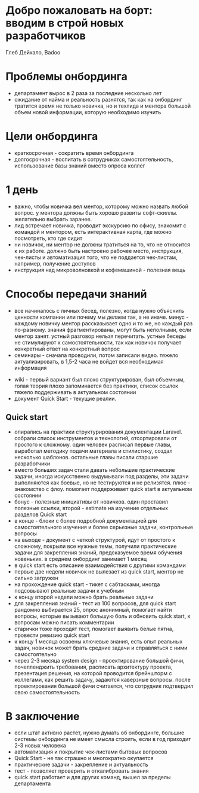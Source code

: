 # Добро пожаловать на борт: вводим в строй новых разработчиков

Глеб Дейкало, Badoo

# Проблемы онбординга

* департамент вырос в 2 раза за последние несколько лет
* ожидание от найма и реальность разнятся, так как на онбординг тратится время не только новичка, но и техлида и ментора
большой объем новой информации, которую необходимо изучить

# Цели онбординга

* краткосрочная - сократить время онбординга
* долгосрочная - воспитать в сотрудниках самостоятельность, использование базы знаний вместо опроса коллег

# 1 день

* важно, чтобы новичка вел ментор, которому можно назвать любой вопрос. у ментора должны быть хорошо развиты софт-скиллы. желательно выбрать заранее. 
* лид встречает новичка, проводит экскурсию по офису, знакомит с командой и ментором, есть интерактивная карта, где можно посмотреть, кто где сидит
* ни новичок, ни ментор не должны тратиться на то, что не относится к их работе. должно быть настроено рабочее место, инструкция, чек-листы и автоматизация того, что не поддается чек-листам, например, получение доступов
* инструкция над микроволновкой и кофемашиной - полезная вещь

# Способы передачи знаний

* все начиналось с личных бесед, полезно, когда нужно объяснить ценности компании или почему мы делаем так, а не иначе. минус - каждому новичку ментор рассказывает одно и то же, но каждый раз по-разному. знания фрагментированы, могут быть неполными, если ментор занят. устный разговор нельзя перечитать. устные беседы не стимулируют к самостоятельности, так как новичок получает конкретный ответ на конкретный вопрос
* семинары - сначала проводили, потом записали видео. тяжело актуализировать, в 1,5-2 часа не войдет вся необходимая информация
- wiki - первый вариант был плохо структурирован, был объемным, голая теория плохо запоминается без практики, список ссылок тяжело поддерживать в актуальном состоянии
- документ Quick Start - текущие реалии. 

## Quick start

* опирались на практики структурирования документации Laravel. собрали список инструментов и технологий, отсортировали от простого к сложному. один человек расписал первые главы, выработал методику подачи материала и стилистику, создал несколько шаблонов. остальные главы писали старшие разработчики 
* вместо больших задач стали давать небольшие практические задачи, иногда искусственно выдумывали под разделы, эти задачи выполняются как боевые, но не тестируются и не релизятся. плюс - знакомство с флоу. помогает поддерживает quick start в актуальном состоянии
* бонус - полезные инициативы от новичков. один проставил полезные ссылки, второй - estimate на изучение отдельных разделов Quick start
* в конце - блоки с более подробной документацией для самостоятельного изучения и более серьезные задачи, контрольные вопросы
* на выходе - документ с четкой структурой, идут от простого к сложному, покрыли все нужные темы, получили практические задачи для закрепления знаний, предсказуемое время обучения новеньких. в среднем онбординг занимает 1 месяц
* в quick start есть описание взаимодействия с другими командами
* первые две недели новичок не вылезает из quick start, ментор не сильно загружен
* на прохождение quick start - тикет с сабтасками, иногда подсовывают реальные задачи к учебным 
* к концу второй недели можно брать реальные задачи
* для закрепления знаний - тест из 100 вопросов, для quick start рандомно выбирается 25, опрос анонимный, помогает найти вопросы, которые вызывают большую боль и обновить quick start, к вопросам можно писать комментарии
* старички тоже проходят тест, помогает выявить белые пятна, провести ревизию quick start 
* к концу 1 месяца освоены ключевые знания, есть опыт реальных задач, новичок может брать средние задачи и справляться с ними самостоятельно
* через 2-3 месяца  system design - проектирование большой фичи, почелленджить требования, расписать архитектуру проекта, презентация решения, на которой проводится брейншторм с коллегами, как решить задачу, задаются каверзные вопросы. после проектирования большой фичи считается, что сотрудник подтвердил свою самостоятельность  

# В заключение

* если штат активно растет, нужно думать об онбординге, большие системы онбординга не имеет смысла строить, если в год приходит 2-3 новых человека
* автоматизация и покрытие чек-листами бытовых вопросов
* Quick Start - не так страшно и многократно окупается
* практические задачи - закрепление и актуальность
* тест - позволяет проверить и откалибровать знания
* quick start работает и для других команд, вышел за пределы департамента

